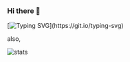 ### Hi there 👋

[![Typing SVG](https://readme-typing-svg.herokuapp.com?size=25&color=21F731&center=true&vCenter=true&width=725&height=75&lines=Hey+I+am+Arnav!;I+make+projects+to+answer+questions+no+one+asks.)](https://git.io/typing-svg)

also, 

![stats](https://github-readme-stats.vercel.app/api?username=mynamearnav&show_icons=true&theme=react)
